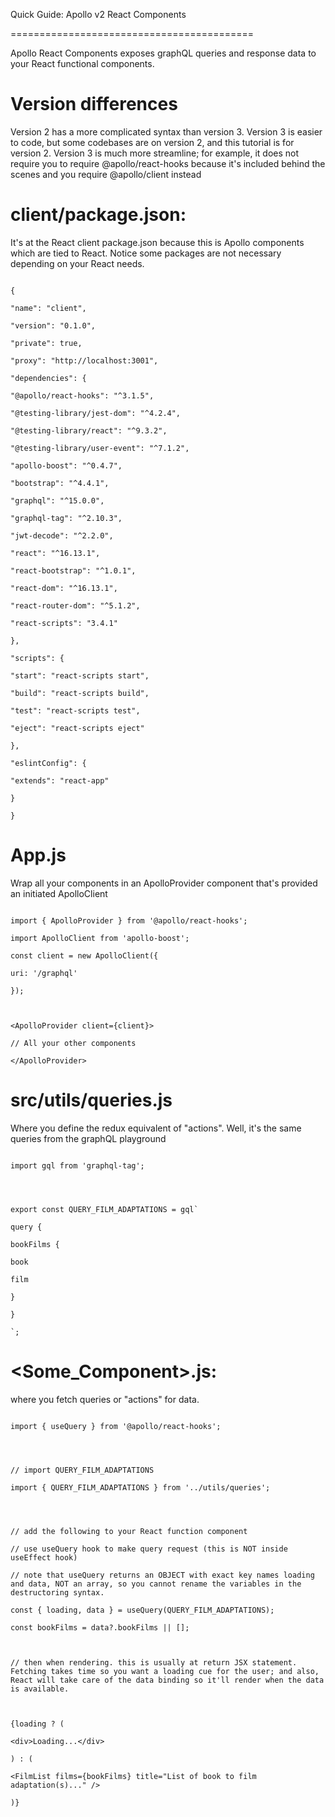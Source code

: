 

Quick Guide: Apollo v2 React Components

==========================================

Apollo React Components exposes graphQL queries and response data to your React functional components.

  

# Version differences

Version 2 has a more complicated syntax than version 3. Version 3 is easier to code, but some codebases are on version 2, and this tutorial is for version 2. Version 3 is much more streamline; for example, it does not require you to require @apollo/react-hooks because it's included behind the scenes and you require @apollo/client instead

  

# client/package.json:

It's at the React client package.json because this is Apollo components which are tied to React. Notice some packages are not necessary depending on your React needs.

```

{

"name": "client",

"version": "0.1.0",

"private": true,

"proxy": "http://localhost:3001",

"dependencies": {

"@apollo/react-hooks": "^3.1.5",

"@testing-library/jest-dom": "^4.2.4",

"@testing-library/react": "^9.3.2",

"@testing-library/user-event": "^7.1.2",

"apollo-boost": "^0.4.7",

"bootstrap": "^4.4.1",

"graphql": "^15.0.0",

"graphql-tag": "^2.10.3",

"jwt-decode": "^2.2.0",

"react": "^16.13.1",

"react-bootstrap": "^1.0.1",

"react-dom": "^16.13.1",

"react-router-dom": "^5.1.2",

"react-scripts": "3.4.1"

},

"scripts": {

"start": "react-scripts start",

"build": "react-scripts build",

"test": "react-scripts test",

"eject": "react-scripts eject"

},

"eslintConfig": {

"extends": "react-app"

}

}

```

  

# App.js

Wrap all your components in an ApolloProvider component that's provided an initiated ApolloClient

```

import { ApolloProvider } from '@apollo/react-hooks';

import ApolloClient from 'apollo-boost';

const client = new ApolloClient({

uri: '/graphql'

});

  

<ApolloProvider client={client}>

// All your other components

</ApolloProvider>

```

  

# src/utils/queries.js

Where you define the redux equivalent of "actions". Well, it's the same queries from the graphQL playground

  

```

import gql from 'graphql-tag';

  
  

export const QUERY_FILM_ADAPTATIONS = gql`

query {

bookFilms {

book

film

}

}

`;

```

  

# <Some_Component>.js:

where you fetch queries or "actions" for data.

  

```

import { useQuery } from '@apollo/react-hooks';

  
  

// import QUERY_FILM_ADAPTATIONS

import { QUERY_FILM_ADAPTATIONS } from '../utils/queries';

  
  

// add the following to your React function component

// use useQuery hook to make query request (this is NOT inside useEffect hook)

// note that useQuery returns an OBJECT with exact key names loading and data, NOT an array, so you cannot rename the variables in the destructoring syntax.

const { loading, data } = useQuery(QUERY_FILM_ADAPTATIONS);

const bookFilms = data?.bookFilms || [];

  

// then when rendering. this is usually at return JSX statement. Fetching takes time so you want a loading cue for the user; and also, React will take care of the data binding so it'll render when the data is available.

  

{loading ? (

<div>Loading...</div>

) : (

<FilmList films={bookFilms} title="List of book to film adaptation(s)..." />

)}

```

  
